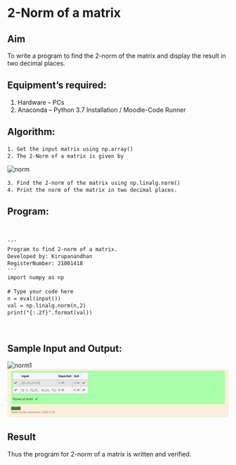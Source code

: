 # 2-Norm of a matrix
## Aim
To write a program to find the 2-norm of the matrix and display the result in two decimal places.
## Equipment’s required:
1.	Hardware – PCs
2.	Anaconda – Python 3.7 Installation / Moodle-Code Runner
## Algorithm:
	1. Get the input matrix using np.array()
	2. The 2-Norm of a matrix is given by 
![norm](./normeqn1.jpg)
    
    3. Find the 2-norm of the matrix using np.linalg.norm()
	4. Print the norm of the matrix in two decimal places.
## Program:
```


'''
Program to find 2-norm of a matrix.
Developed by: Kirupanandhan
RegisterNumber: 21001418
'''
import numpy as np

# Type your code here
n = eval(input())
val = np.linalg.norm(n,2)
print("{:.2f}".format(val))



```
## Sample Input and Output:
![norm1](./input.jpg)
![norm1](./ex7.png)
## Result
Thus the program for 2-norm of a matrix is written and verified.
